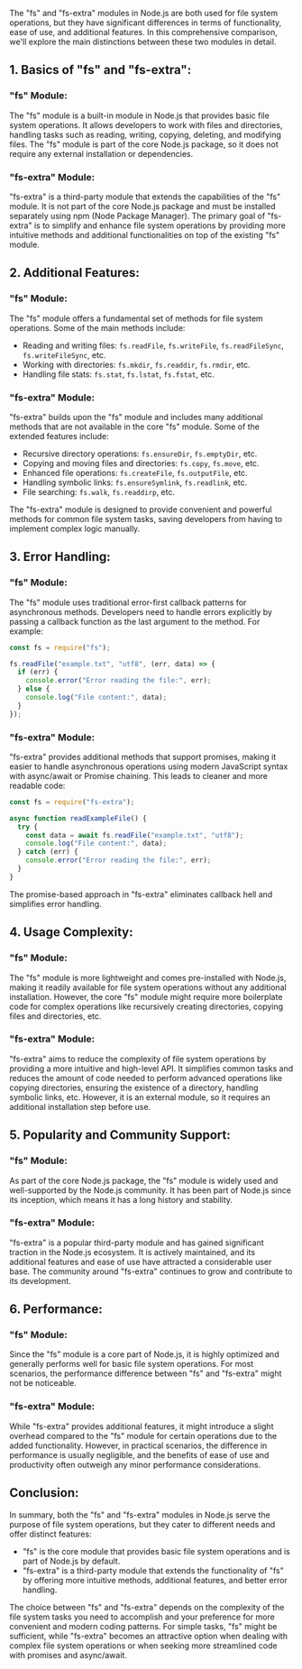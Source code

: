 The "fs" and "fs-extra" modules in Node.js are both used for file system operations, but they have significant differences in terms of functionality, ease of use, and additional features. In this comprehensive comparison, we'll explore the main distinctions between these two modules in detail.

## 1. Basics of "fs" and "fs-extra":

### "fs" Module:

The "fs" module is a built-in module in Node.js that provides basic file system operations. It allows developers to work with files and directories, handling tasks such as reading, writing, copying, deleting, and modifying files. The "fs" module is part of the core Node.js package, so it does not require any external installation or dependencies.

### "fs-extra" Module:

"fs-extra" is a third-party module that extends the capabilities of the "fs" module. It is not part of the core Node.js package and must be installed separately using npm (Node Package Manager). The primary goal of "fs-extra" is to simplify and enhance file system operations by providing more intuitive methods and additional functionalities on top of the existing "fs" module.

## 2. Additional Features:

### "fs" Module:

The "fs" module offers a fundamental set of methods for file system operations. Some of the main methods include:

- Reading and writing files: `fs.readFile`, `fs.writeFile`, `fs.readFileSync`, `fs.writeFileSync`, etc.
- Working with directories: `fs.mkdir`, `fs.readdir`, `fs.rmdir`, etc.
- Handling file stats: `fs.stat`, `fs.lstat`, `fs.fstat`, etc.

### "fs-extra" Module:

"fs-extra" builds upon the "fs" module and includes many additional methods that are not available in the core "fs" module. Some of the extended features include:

- Recursive directory operations: `fs.ensureDir`, `fs.emptyDir`, etc.
- Copying and moving files and directories: `fs.copy`, `fs.move`, etc.
- Enhanced file operations: `fs.createFile`, `fs.outputFile`, etc.
- Handling symbolic links: `fs.ensureSymlink`, `fs.readlink`, etc.
- File searching: `fs.walk`, `fs.readdirp`, etc.

The "fs-extra" module is designed to provide convenient and powerful methods for common file system tasks, saving developers from having to implement complex logic manually.

## 3. Error Handling:

### "fs" Module:

The "fs" module uses traditional error-first callback patterns for asynchronous methods. Developers need to handle errors explicitly by passing a callback function as the last argument to the method. For example:

```javascript
const fs = require("fs");

fs.readFile("example.txt", "utf8", (err, data) => {
  if (err) {
    console.error("Error reading the file:", err);
  } else {
    console.log("File content:", data);
  }
});
```

### "fs-extra" Module:

"fs-extra" provides additional methods that support promises, making it easier to handle asynchronous operations using modern JavaScript syntax with async/await or Promise chaining. This leads to cleaner and more readable code:

```javascript
const fs = require("fs-extra");

async function readExampleFile() {
  try {
    const data = await fs.readFile("example.txt", "utf8");
    console.log("File content:", data);
  } catch (err) {
    console.error("Error reading the file:", err);
  }
}
```

The promise-based approach in "fs-extra" eliminates callback hell and simplifies error handling.

## 4. Usage Complexity:

### "fs" Module:

The "fs" module is more lightweight and comes pre-installed with Node.js, making it readily available for file system operations without any additional installation. However, the core "fs" module might require more boilerplate code for complex operations like recursively creating directories, copying files and directories, etc.

### "fs-extra" Module:

"fs-extra" aims to reduce the complexity of file system operations by providing a more intuitive and high-level API. It simplifies common tasks and reduces the amount of code needed to perform advanced operations like copying directories, ensuring the existence of a directory, handling symbolic links, etc. However, it is an external module, so it requires an additional installation step before use.

## 5. Popularity and Community Support:

### "fs" Module:

As part of the core Node.js package, the "fs" module is widely used and well-supported by the Node.js community. It has been part of Node.js since its inception, which means it has a long history and stability.

### "fs-extra" Module:

"fs-extra" is a popular third-party module and has gained significant traction in the Node.js ecosystem. It is actively maintained, and its additional features and ease of use have attracted a considerable user base. The community around "fs-extra" continues to grow and contribute to its development.

## 6. Performance:

### "fs" Module:

Since the "fs" module is a core part of Node.js, it is highly optimized and generally performs well for basic file system operations. For most scenarios, the performance difference between "fs" and "fs-extra" might not be noticeable.

### "fs-extra" Module:

While "fs-extra" provides additional features, it might introduce a slight overhead compared to the "fs" module for certain operations due to the added functionality. However, in practical scenarios, the difference in performance is usually negligible, and the benefits of ease of use and productivity often outweigh any minor performance considerations.

## Conclusion:

In summary, both the "fs" and "fs-extra" modules in Node.js serve the purpose of file system operations, but they cater to different needs and offer distinct features:

- "fs" is the core module that provides basic file system operations and is part of Node.js by default.
- "fs-extra" is a third-party module that extends the functionality of "fs" by offering more intuitive methods, additional features, and better error handling.

The choice between "fs" and "fs-extra" depends on the complexity of the file system tasks you need to accomplish and your preference for more convenient and modern coding patterns. For simple tasks, "fs" might be sufficient, while "fs-extra" becomes an attractive option when dealing with complex file system operations or when seeking more streamlined code with promises and async/await.
